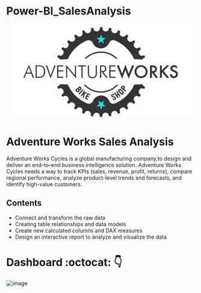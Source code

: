 # Power-BI_SalesAnalysis

![AdventaureWorks-Logo](https://github.com/sahilgarg3/Power-BI_SalesAnalysis/blob/base/AdventureWorks_Logo.png) 


# Adventure Works Sales Analysis

Adventure Works Cycles is a global manufacturing company,to design and deliver an end-to-end business intelligence solution. Adventure Works Cycles needs a way to track KPIs (sales, revenue, profit, returns), compare regional performance, analyze product-level trends and forecasts, and identify high-value customers.



## Contents

* Connect and transform the raw data
* Creating table relationships and data models
* Create new calculated columns and DAX measures
* Design an interactive report to analyze and visualize the data


# Dashboard :octocat: :point_down:

![image](https://github.com/sahilgarg3/Power-BI_SalesAnalysis/assets/79501547/a0d10f51-1347-496d-9b7b-50f8c816d846)
